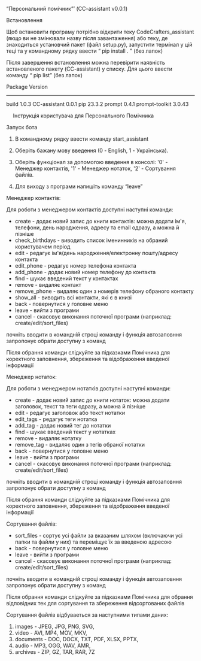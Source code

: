 “Персональний помічник”ʼ 
(CC-assistant v0.0.1)


Встановлення

Щоб встановити програму потрібно відкрити теку CodeCrafters_assistant (якщо ви не змінювали назву після завантаження) або теку, де знаходиться установчий пакет (файл setup.py), запустити термінал у цій теці та у командному рядку ввести “ pip install . ” (без лапок)

Після завершення встановлення можна перевірити наявність встановленого пакету (CC-assistant) у списку.
Для цього ввести команду “ pip list” (без лапок)

Package         Version
--------------- -------
build           1.0.3
CC-assistant    0.0.1
pip             23.3.2
prompt          0.4.1
prompt-toolkit  3.0.43


 
Інструкція користувача для Персонального Помічника

Запуск бота

1.	В командному рядку ввести команду  start_assistant
2.	Оберіть бажану мову введення (0 - English, 1 - Українська).
3.	Оберіть функціонал за допомогою введення в консолі:
'0' - Менеджер контактів,
'1' - Менеджер нотаток,
'2' - Сортування файлів.

4.	Для виходу з програми напишіть команду “leave”


Менеджер контактів:

Для роботи з менеджером контактів доступні наступні команди:
 
- create - додає новий запис до книги контактів: можна додати ім'я, телефони, день народження, адресу та email одразу, а можна й пізніше
- check_birthdays - виводить список іменинників на обраний користувачем період
- edit - редагує ім'я/день народження/електронну пошту/адресу контакта
- edit_phone - редагує номер телефона контакта
- add_phone - додає новий номер телефону до контакта
- find - шукає введений текст у контактах
- remove - видаляє контакт
- remove_phone - видаляє один з номерів телефону обраного контакту
- show_all - виводить всі контакти, які є в книзі
- back - повернутися у головне меню
- leave - вийти з програми
- cancel - скасовує виконання поточної програми (наприклад: create/edit/sort_files) 

почніть вводити в командній строці команду і функція автозаповння запропонує обрати доступну з команд

Після обрання команди слідкуйте за підказками Помічника для коректного заповнення, збереження та відображення  введеної інформації

Менеджер нотаток:

Для роботи з менеджером нотатків доступні наступні команди:
 
- create - додає новий запис до книги нотаток: можна додати заголовок, текст та теги одразу, а можна й пізніше
- edit - редагує заголовок або текст нотатки
- edit_tags - редагує теги нотатка
- add_tag - додає новий тег до нотатки
- find - шукає введений текст у нотатках
- remove - видаляє нотатку
- remove_tag - видаляє один з тегів обраної нотатки
- back - повернутися у головне меню
- leave - вийти з програми
- cancel - скасовує виконання поточної програми (наприклад: create/edit/sort_files) 
 
почніть вводити в командній строці команду і функція автозаповння запропонує обрати доступну з команд

Після обрання команди слідкуйте за підказками Помічника для коректного заповнення, збереження та відображення  введеної інформації

Сортування файлів:

- sort_files - сортує усі файли за вказаним шляхом (включаючи усі папки та файли у них) та переміщує їх за введеною адресою
- back - повернутися у головне меню
- leave - вийти з програми
- cancel - скасовує виконання поточної програми (наприклад: create/edit/sort_files) 
 
почніть вводити в командній строці команду і функція автозаповння запропонує обрати доступну з команд

Після обрання команди слідкуйте за підказками Помічника для обрання відповідних тек для сортування та збереження відсортованих файлів

Сортування файлів відбуваеться за наступними типами даних: 
1. images - JPEG, JPG, PNG, SVG,
2. video - AVI, MP4, MOV, MKV, 
3. documents - DOC, DOCX, TXT, PDF, XLSX, PPTX,
4. audio - MP3, OGG, WAV, AMR,
5. archives - ZIP, GZ, TAR, RAR, 7Z
